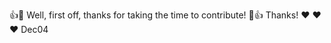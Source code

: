 :+1::tada: Well, first off, thanks for taking the time to contribute! :tada::+1:
Thanks! :heart: :heart: :heart:
Dec04

